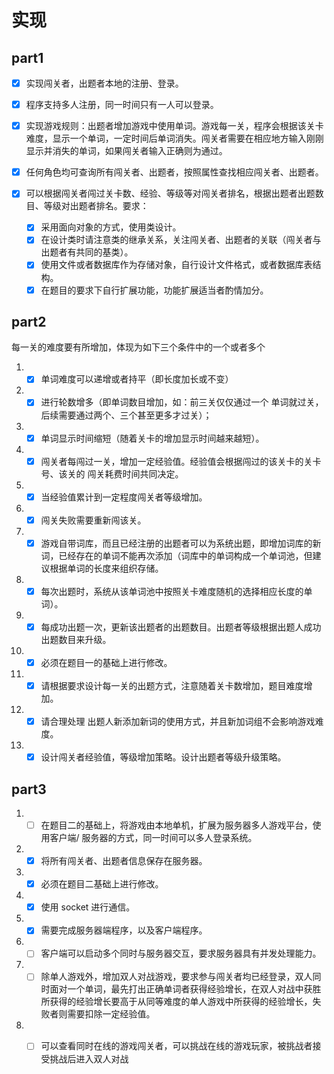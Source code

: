 
# 实现

## part1

- [x] 实现闯关者，出题者本地的注册、登录。

- [x] 程序支持多人注册，同一时间只有一人可以登录。

- [x] 实现游戏规则：出题者增加游戏中使用单词。游戏每一关，程序会根据该关卡难度，显示一个单词，一定时间后单词消失。闯关者需要在相应地方输入刚刚显示并消失的单词，如果闯关者输入正确则为通过。

- [x] 任何角色均可查询所有闯关者、出题者，按照属性查找相应闯关者、出题者。

- [x] 可以根据闯关者闯过关卡数、经验、等级等对闯关者排名，根据出题者出题数目、等级对出题者排名。要求：

  - [x] 采用面向对象的方式，使用类设计。
  - [x] 在设计类时请注意类的继承关系，关注闯关者、出题者的关联（闯关者与出题者有共同的基类）。
  - [x] 使用文件或者数据库作为存储对象，自行设计文件格式，或者数据库表结构。
  - [x] 在题目的要求下自行扩展功能，功能扩展适当者酌情加分。

## part2

每一关的难度要有所增加，体现为如下三个条件中的一个或者多个

1. - [x] 单词难度可以递增或者持平（即长度加长或不变）

2. - [x] 进行轮数增多（即单词数目增加，如：前三关仅仅通过一个 单词就过关，后续需要通过两个、三个甚至更多才过关）；
3. - [x] 单词显示时间缩短（随着关卡的增加显示时间越来越短）。
4. - [x] 闯关者每闯过一关，增加一定经验值。经验值会根据闯过的该关卡的关卡号、该关的 闯关耗费时间共同决定。
5. - [x] 当经验值累计到一定程度闯关者等级增加。
6. - [x] 闯关失败需要重新闯该关。
7. - [x] 游戏自带词库，而且已经注册的出题者可以为系统出题，即增加词库的新词，已经存在的单词不能再次添加（词库中的单词构成一个单词池，但建议根据单词的长度来组织存储。
8. - [x] 每次出题时，系统从该单词池中按照关卡难度随机的选择相应长度的单词）。
9. - [x] 每成功出题一次，更新该出题者的出题数目。出题者等级根据出题人成功出题数目来升级。
10. - [x] 必须在题目一的基础上进行修改。
11. - [x] 请根据要求设计每一关的出题方式，注意随着关卡数增加，题目难度增加。
12. - [x] 请合理处理 出题人新添加新词的使用方式，并且新加词组不会影响游戏难度。
13. - [x] 设计闯关者经验值，等级增加策略。设计出题者等级升级策略。

## part3

1. - [ ] 在题目二的基础上，将游戏由本地单机，扩展为服务器多人游戏平台，使用客户端/ 服务器的方式，同一时间可以多人登录系统。
2. - [x] 将所有闯关者、出题者信息保存在服务器。
3. - [x] 必须在题目二基础上进行修改。
4. - [x] 使用 socket 进行通信。 
5. - [x] 需要完成服务器端程序，以及客户端程序。
6. - [ ] 客户端可以启动多个同时与服务器交互，要求服务器具有并发处理能力。
7. - [ ] 除单人游戏外，增加双人对战游戏，要求参与闯关者均已经登录，双人同时面对一个单词，最先打出正确单词者获得经验增长，在双人对战中获胜所获得的经验增长要高于从同等难度的单人游戏中所获得的经验增长，失败者则需要扣除一定经验值。
8. - [ ] 可以查看同时在线的游戏闯关者，可以挑战在线的游戏玩家，被挑战者接受挑战后进入双人对战





